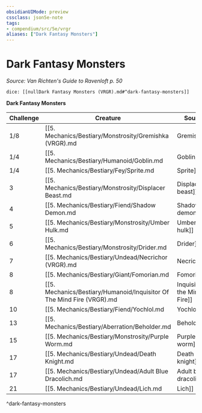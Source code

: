 ```yaml
---
obsidianUIMode: preview
cssclass: json5e-note
tags:
- compendium/src/5e/vrgr
aliases: ["Dark Fantasy Monsters"]
---
```

# Dark Fantasy Monsters
*Source: Van Richten's Guide to Ravenloft p. 50* 

`dice: [[nullDark Fantasy Monsters (VRGR).md#^dark-fantasy-monsters]]`

**Dark Fantasy Monsters**

| Challenge | Creature | Source |
|-----------|----------|--------|
| 1/8 | [[5. Mechanics/Bestiary/Monstrosity/Gremishka (VRGR).md|Gremishka]] | VGR |
| 1/4 | [[5. Mechanics/Bestiary/Humanoid/Goblin.md|Goblin]] | "MM" |
| 1/4 | [[5. Mechanics/Bestiary/Fey/Sprite.md|Sprite]] | "MM" |
| 3 | [[5. Mechanics/Bestiary/Monstrosity/Displacer Beast.md|Displacer beast]] | "MM" |
| 4 | [[5. Mechanics/Bestiary/Fiend/Shadow Demon.md|Shadow demon]] | "MM" |
| 5 | [[5. Mechanics/Bestiary/Monstrosity/Umber Hulk.md|Umber hulk]] | "MM" |
| 6 | [[5. Mechanics/Bestiary/Monstrosity/Drider.md|Drider]] | "MM" |
| 7 | [[5. Mechanics/Bestiary/Undead/Necrichor (VRGR).md|Necrichor]] | VGR |
| 8 | [[5. Mechanics/Bestiary/Giant/Fomorian.md|Fomorian]] | "MM" |
| 8 | [[5. Mechanics/Bestiary/Humanoid/Inquisitor Of The Mind Fire (VRGR).md|Inquisitor of the Mind Fire]] | VGR |
| 10 | [[5. Mechanics/Bestiary/Fiend/Yochlol.md|Yochlol]] | "MM" |
| 13 | [[5. Mechanics/Bestiary/Aberration/Beholder.md|Beholder]] | "MM" |
| 15 | [[5. Mechanics/Bestiary/Monstrosity/Purple Worm.md|Purple worm]] | "MM" |
| 17 | [[5. Mechanics/Bestiary/Undead/Death Knight.md|Death knight]] | "MM" |
| 17 | [[5. Mechanics/Bestiary/Undead/Adult Blue Dracolich.md|Adult blue dracolich]] | "MM" |
| 21 | [[5. Mechanics/Bestiary/Undead/Lich.md|Lich]] | "MM" |
^dark-fantasy-monsters